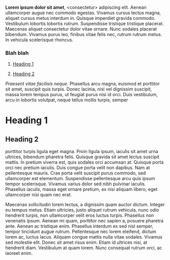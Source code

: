 <strong>Lorem ipsum dolor sit amet</strong>, &lt;consectetur&gt; adipiscing elit. Aenean ullamcorper augue nec commodo egestas. Vivamus cursus lectus magna, aliquet cursus metus interdum in. Quisque imperdiet gravida commodo. Vestibulum lobortis lobortis rutrum. Suspendisse tristique tristique placerat. Maecenas aliquet consectetur dolor vitae ornare. Nunc sodales placerat bibendum. Vivamus purus leo, finibus vitae felis nec, rutrum rutrum metus. In vehicula scelerisque rhoncus.

### Blah blah

1. <a href="#spl-heading-1">Heading 1</a>

2. <a href="#spl-heading-2">Heading 2</a>

<em>Praesent vitae facilisis neque</em>. Phasellus arcu magna, euismod et porttitor sit amet, suscipit quis turpis. Donec lacinia, nisl vel dignissim suscipit, massa lorem tempus purus, ut feugiat purus nisi id orci. Duis vestibulum, arcu in lobortis volutpat, neque tellus mollis turpis, semper

<h1 id="spl-heading-1">Heading 1</h1>

<h2 id="spl-heading-2">Heading 2</h2>

porttitor turpis ligula eget magna. Proin ligula ipsum, iaculis sit amet urna ultrices, bibendum pharetra felis. Quisque gravida sit amet lectus suscipit mattis. In pretium viverra est, quis sodales orci accumsan at. Quisque porta orci nec pretium iaculis. Duis congue porta velit non dapibus. Nam at pellentesque mauris. Cras porta velit suscipit purus commodo, sed ullamcorper est elementum. Suspendisse pellentesque arcu quis ipsum tempor scelerisque. Vivamus varius dolor sed nibh pulvinar iaculis. Phasellus iaculis, massa eget ornare pretium, ex nisi aliquam libero, eget ullamcorper nisi quam nec erat.

<script src="https://www.spotlightpa.org/embed.js" async></script>

<div data-spl-embed-version="1" data-spl-src="https://www.spotlightpa.org/embeds/cta/"></div>

Maecenas sollicitudin lorem lectus, a dignissim quam auctor dictum. Integer eu tempus metus. Etiam ultricies, justo aliquet rutrum vehicula, nunc odio hendrerit turpis, non ullamcorper velit eros luctus turpis. Phasellus non venenatis ipsum. Aenean mi quam, porttitor nec sapien a, posuere pharetra ante. Aenean ac tristique enim. Phasellus interdum ex sed nisl semper, tempor tincidunt augue rutrum. Pellentesque nec lorem eleifend, dictum lorem ac, luctus lacus. Aliquam congue mattis nulla vitae sodales. Vivamus sed molestie elit. Donec sit amet risus enim. Etiam id ultrices nisi, at hendrerit diam. Vestibulum at quam lorem. Nunc consequat rutrum orci, ac laoreet enim.

